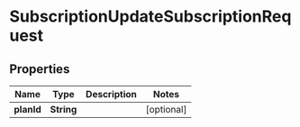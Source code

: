 

# SubscriptionUpdateSubscriptionRequest


## Properties

| Name | Type | Description | Notes |
|------------ | ------------- | ------------- | -------------|
|**planId** | **String** |  |  [optional] |



